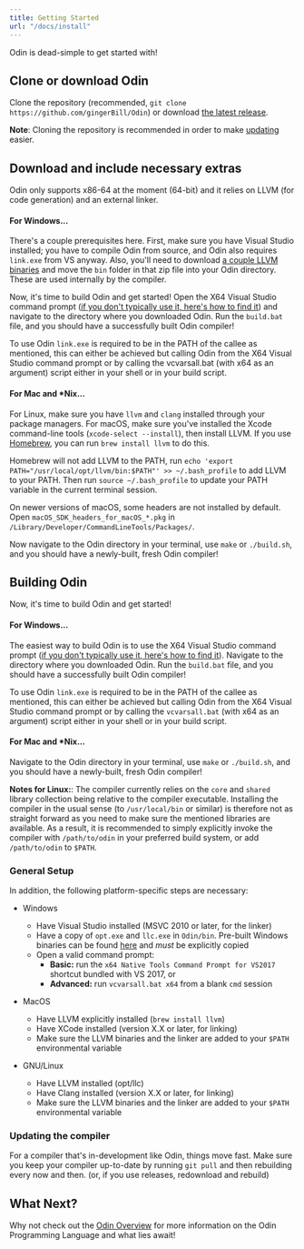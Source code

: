 ```yaml
---
title: Getting Started
url: "/docs/install"
---
```


Odin is dead-simple to get started with!

## Clone or download Odin

Clone the repository (recommended, `git clone https://github.com/gingerBill/Odin`) or download [the latest release](https://github.com/gingerBill/Odin/releases/latest).

**Note**: Cloning the repository is recommended in order to make [updating](#updating-the-compiler) easier.

## Download and include necessary extras

Odin only supports x86-64 at the moment (64-bit) and it relies on LLVM (for code generation) and an external linker.

#### For Windows...
There's a couple prerequisites here. First, make sure you have Visual Studio installed; you have to compile Odin from source, and Odin also requires `link.exe` from VS anyway. Also, you'll need to download [a couple LLVM binaries](https://github.com/odin-lang/Odin/releases/tag/llvm-windows) and move the `bin` folder in that zip file into your Odin directory. These are used internally by the compiler.

Now, it's time to build Odin and get started! Open the X64 Visual Studio command prompt ([if you don't typically use it, here's how to find it](https://docs.microsoft.com/en-us/dotnet/framework/tools/developer-command-prompt-for-vs)) and navigate to the directory where you downloaded Odin. Run the `build.bat` file, and you should have a successfully built Odin compiler!

To use Odin `link.exe` is required to be in the PATH of the callee as mentioned, this can either be achieved but calling Odin from the X64 Visual Studio command prompt or by calling the vcvarsall.bat (with x64 as an argument) script either in your shell or in your build script.

#### For Mac and \*Nix...

For Linux, make sure you have `llvm` and `clang` installed through your package managers.
For macOS, make sure you've installed the Xcode command-line tools (`xcode-select --install`), then install LLVM. If you use [Homebrew](https://brew.sh/), you can run `brew install llvm` to do this.

Homebrew will not add LLVM to the PATH, run `echo 'export PATH="/usr/local/opt/llvm/bin:$PATH"' >> ~/.bash_profile` to add LLVM to your PATH. Then run `source ~/.bash_profile` to update your PATH variable in the current terminal session.

On newer versions of macOS, some headers are not installed by default. Open `macOS_SDK_headers_for_macOS_*.pkg` in `/Library/Developer/CommandLineTools/Packages/`.

Now navigate to the Odin directory in your terminal, use `make` or `./build.sh`, and you should have a newly-built, fresh Odin compiler!

## Building Odin

Now, it's time to build Odin and get started!

#### For Windows...
The easiest way to build Odin is to use the X64 Visual Studio command prompt ([if you don't typically use it, here's how to find it](https://docs.microsoft.com/en-us/dotnet/framework/tools/developer-command-prompt-for-vs)). Navigate to the directory where you downloaded Odin. Run the `build.bat` file, and you should have a successfully built Odin compiler!

To use Odin `link.exe` is required to be in the PATH of the callee as mentioned, this can either be achieved but calling Odin from the X64 Visual Studio command prompt or by calling the `vcvarsall.bat` (with x64 as an argument) script either in your shell or in your build script.

#### For Mac and \*Nix...

Navigate to the Odin directory in your terminal, use `make` or `./build.sh`, and you should have a newly-built, fresh Odin compiler!

**Notes for Linux:**: The compiler currently relies on the `core` and `shared` library collection being relative to the compiler executable. Installing the compiler in the usual sense (to `/usr/local/bin` or similar) is therefore not as straight forward as you need to make sure the mentioned libraries are available. As a result, it is recommended to simply explicitly invoke the compiler with `/path/to/odin` in your preferred build system, or add `/path/to/odin` to `$PATH`.


### General Setup

In addition, the following platform-specific steps are necessary:

- Windows
    * Have Visual Studio installed (MSVC 2010 or later, for the linker)
    * Have a copy of `opt.exe` and `llc.exe` in `Odin/bin`. Pre-built Windows binaries can be found [here](https://github.com/odin-lang/Odin/releases/tag/llvm-windows) and *must* be explicitly copied
    * Open a valid command prompt:
        * **Basic:** run the `x64 Native Tools Command Prompt for VS2017` shortcut bundled with VS 2017, or
        * **Advanced:** run `vcvarsall.bat x64` from a blank `cmd` session

- MacOS
    * Have LLVM explicitly installed (`brew install llvm`)
    * Have XCode installed (version X.X or later, for linking)
    * Make sure the LLVM binaries and the linker are added to your `$PATH` environmental variable

- GNU/Linux
    * Have LLVM installed (opt/llc)
    * Have Clang installed (version X.X or later, for linking)
    * Make sure the LLVM binaries and the linker are added to your `$PATH` environmental variable


### Updating the compiler

For a compiler that's in-development like Odin, things move fast. Make sure you keep your compiler up-to-date by running `git pull` and then rebuilding every now and then. (or, if you use releases, redownload and rebuild)


## What Next?

Why not check out the [Odin Overview](/docs/overview/) for more information on the Odin Programming Language and what lies await!
